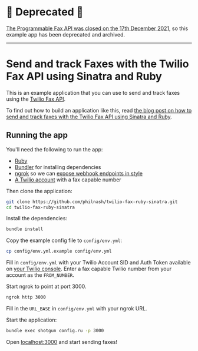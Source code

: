 # 🚨 Deprecated 🚨

[The Programmable Fax API was closed on the 17th December 2021](https://www.twilio.com/changelog/programmable-fax-end-life-one-year-notice), so this example app has been deprecated and archived.

---

# Send and track Faxes with the Twilio Fax API using Sinatra and Ruby

This is an example application that you can use to send and track faxes using the [Twilio Fax API](https://www.twilio.com/docs/fax).

To find out how to build an application like this, read [the blog post on how to send and track faxes with the Twilio Fax API using Sinatra and Ruby](https://www.twilio.com/blog/send-faxes-twilio-fax-api-sinatra-ruby).

## Running the app

You'll need the following to run the app:

* [Ruby](https://www.ruby-lang.org/en/downloads/)
* [Bundler](https://bundler.io/) for installing dependencies
* [ngrok](https://ngrok.com/) so we can [expose webhook endpoints in style](https://www.twilio.com/blog/2015/09/6-awesome-reasons-to-use-ngrok-when-testing-webhooks.html)
* [A Twilio account](https://www.twilio.com/try-twilio) with a fax capable number

Then clone the application:

```bash
git clone https://github.com/philnash/twilio-fax-ruby-sinatra.git
cd twilio-fax-ruby-sinatra
```

Install the dependencies:

```bash
bundle install
```

Copy the example config file to `config/env.yml`:

```bash
cp config/env.yml.example config/env.yml
```

Fill in `config/env.yml` with your Twilio Account SID and Auth Token available on [your Twilio console](https://www.twilio.com/console). Enter a fax capable Twilio number from your account as the `FROM_NUMBER`.

Start ngrok to point at port 3000.

```bash
ngrok http 3000
```

Fill in the `URL_BASE` in `config/env.yml` with your ngrok URL.

Start the application:

```bash
bundle exec shotgun config.ru -p 3000
```

Open [localhost:3000](http://localhost:3000) and start sending faxes!